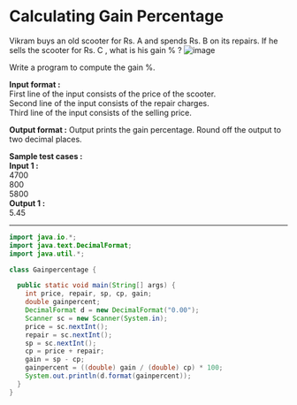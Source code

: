 # Calculating Gain Percentage

Vikram buys an old scooter for Rs. A and spends Rs. B on its repairs. If he sells the scooter for Rs. C , what is his gain % ?
![image](https://github.com/king-ronin04/Java-Learning/assets/103017387/f1ced22a-de03-44ac-9ed5-a9f257e4f97d)

Write a program to compute the gain %.

**Input format :** <br>
First line of the input consists of the price of the scooter.<br>
Second line of the input consists of the repair charges.<br>
Third line of the input consists of the selling price.

**Output format :**
Output prints the gain percentage. Round off the output to two decimal places.

**Sample test cases :** <br>
**Input 1 :**<br>
4700<br>
800<br>
5800<br>
**Output 1 :**<br>
5.45

---------------------------------------------------------------------------------------------------------------------------------

```java
import java.io.*;
import java.text.DecimalFormat;
import java.util.*;

class Gainpercentage {

  public static void main(String[] args) {
    int price, repair, sp, cp, gain;
    double gainpercent;
    DecimalFormat d = new DecimalFormat("0.00");
    Scanner sc = new Scanner(System.in);
    price = sc.nextInt();
    repair = sc.nextInt();
    sp = sc.nextInt();
    cp = price + repair;
    gain = sp - cp;
    gainpercent = ((double) gain / (double) cp) * 100;
    System.out.println(d.format(gainpercent));
  }
}

```
